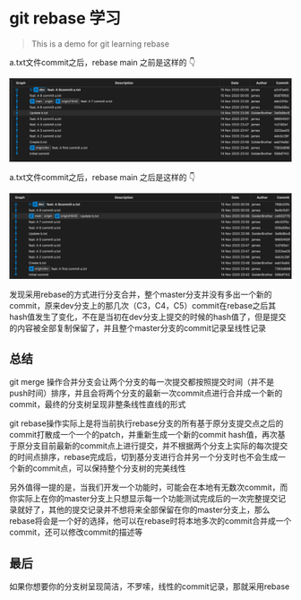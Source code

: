 # git rebase 学习

> This is a demo for git learning rebase 

a.txt文件commit之后，rebase main 之前是这样的 👇

![a-commit8-9-before](./a-commit8-9-before-rebase.png)

a.txt文件commit之后，rebase main 之后是这样的 👇

![a-commit8-9-after-rebase](./a-commit8-9-after-rebase.png)

发现采用rebase的方式进行分支合并，整个master分支并没有多出一个新的commit，原来dev分支上的那几次（C3，C4，C5）commit在rebase之后其hash值发生了变化，不在是当初在dev分支上提交的时候的hash值了，但是提交的内容被全部复制保留了，并且整个master分支的commit记录呈线性记录

## 总结

git merge 操作合并分支会让两个分支的每一次提交都按照提交时间（并不是push时间）排序，并且会将两个分支的最新一次commit点进行合并成一个新的commit，最终的分支树呈现非整条线性直线的形式

git rebase操作实际上是将当前执行rebase分支的所有基于原分支提交点之后的commit打散成一个一个的patch，并重新生成一个新的commit hash值，再次基于原分支目前最新的commit点上进行提交，并不根据两个分支上实际的每次提交的时间点排序，rebase完成后，切到基分支进行合并另一个分支时也不会生成一个新的commit点，可以保持整个分支树的完美线性

另外值得一提的是，当我们开发一个功能时，可能会在本地有无数次commit，而你实际上在你的master分支上只想显示每一个功能测试完成后的一次完整提交记录就好了，其他的提交记录并不想将来全部保留在你的master分支上，那么rebase将会是一个好的选择，他可以在rebase时将本地多次的commit合并成一个commit，还可以修改commit的描述等

## 最后

如果你想要你的分支树呈现简洁，不罗嗦，线性的commit记录，那就采用rebase

